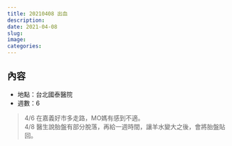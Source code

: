 ```yaml
---
title: 20210408 出血
description: 
date: 2021-04-08
slug: 
image:
categories:
---
```


## 內容

* 地點：台北國泰醫院
* 週數：6

> 4/6 在嘉義好市多走路，MO媽有感到不適。  
> 4/8 醫生說胎盤有部分脫落，再給一週時間，讓羊水變大之後，會將胎盤貼回。  

